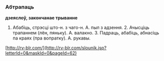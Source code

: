 ### Абтрапаць
**дзеяслоў, закончанае трыванне**

1. Абабіць, стрэсці што-н. з чаго-н. А. пыл з адзення. 2. Ачысціць трапаннем (лён, пяньку). А. валакно. 3. Падраць, абабіць, абнасіць па краях (пра вопратку). А. рукавы.

<a rel="author">[http://rv-blr.com/](http://rv-blr.com/slounik.jsp?letterId=0&maskId=0&pageId=62)</a>
